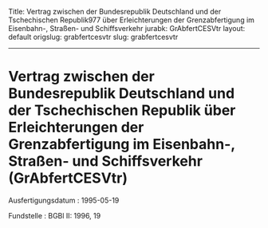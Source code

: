 Title: Vertrag zwischen der Bundesrepublik Deutschland und der Tschechischen Republik977
  über Erleichterungen der Grenzabfertigung im Eisenbahn-, Straßen- und Schiffsverkehr
jurabk: GrAbfertCESVtr
layout: default
origslug: grabfertcesvtr
slug: grabfertcesvtr

---

# Vertrag zwischen der Bundesrepublik Deutschland und der Tschechischen Republik über Erleichterungen der Grenzabfertigung im Eisenbahn-, Straßen- und Schiffsverkehr (GrAbfertCESVtr)

Ausfertigungsdatum
:   1995-05-19

Fundstelle
:   BGBl II: 1996, 19

